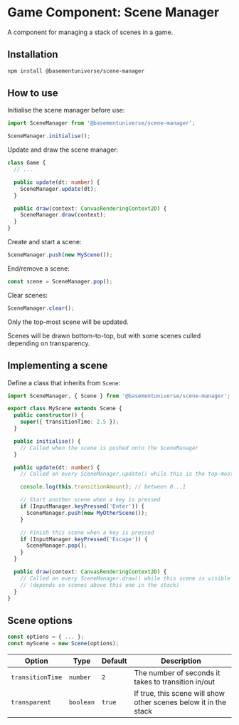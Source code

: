 # Game Component: Scene Manager

A component for managing a stack of scenes in a game.

## Installation

```bash
npm install @basementuniverse/scene-manager
```

## How to use

Initialise the scene manager before use:

```ts
import SceneManager from '@basementuniverse/scene-manager';

SceneManager.initialise();
```

Update and draw the scene manager:
```ts
class Game {
  // ...

  public update(dt: number) {
    SceneManager.update(dt);
  }

  public draw(context: CanvasRenderingContext2D) {
    SceneManager.draw(context);
  }
}
```

Create and start a scene:

```ts
SceneManager.push(new MyScene());
```

End/remove a scene:

```ts
const scene = SceneManager.pop();
```

Clear scenes:

```ts
SceneManager.clear();
```

Only the top-most scene will be updated.

Scenes will be drawn bottom-to-top, but with some scenes culled depending on transparency.

## Implementing a scene

Define a class that inherits from `Scene`:

```ts
import SceneManager, { Scene } from '@basementuniverse/scene-manager';

export class MyScene extends Scene {
  public constructor() {
    super({ transitionTime: 2.5 });
  }

  public initialise() {
    // Called when the scene is pushed onto the SceneManager
  }

  public update(dt: number) {
    // Called on every SceneManager.update() while this is the top-most scene

    console.log(this.transitionAmount); // between 0...1

    // Start another scene when a key is pressed
    if (InputManager.keyPressed('Enter')) {
      SceneManager.push(new MyOtherScene());
    }

    // Finish this scene when a key is pressed
    if (InputManager.keyPressed('Escape')) {
      SceneManager.pop();
    }
  }

  public draw(context: CanvasRenderingContext2D) {
    // Called on every SceneManager.draw() while this scene is visible
    // (depends on scenes above this one in the stack)
  }
}
```

## Scene options

```ts
const options = { ... };
const myScene = new Scene(options);
```

| Option | Type | Default | Description |
| --- | --- | --- | --- |
| `transitionTime` | `number` | `2` | The number of seconds it takes to transition in/out |
| `transparent` | `boolean` | `true` | If true, this scene will show other scenes below it in the stack |
